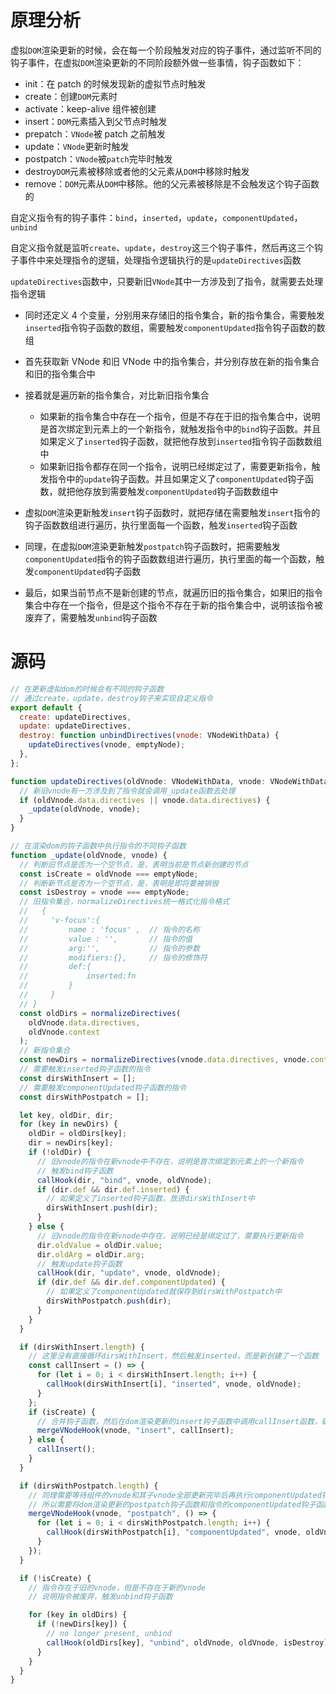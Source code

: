 # 原理分析

虚拟`DOM`渲染更新的时候，会在每一个阶段触发对应的钩子事件，通过监听不同的钩子事件，在虚拟`DOM`渲染更新的不同阶段额外做一些事情，钩子函数如下：

- init：在 patch 的时候发现新的虚拟节点时触发
- create：创建`DOM`元素时
- activate：keep-alive 组件被创建
- insert：`DOM`元素插入到父节点时触发
- prepatch：`VNode`被 patch 之前触发
- update：`VNode`更新时触发
- postpatch：`VNode`被`patch`完毕时触发
- destroy`DOM`元素被移除或者他的父元素从`DOM`中移除时触发
- remove：`DOM`元素从`DOM`中移除。他的父元素被移除是不会触发这个钩子函数的

自定义指令有的钩子事件：`bind`，`inserted`，`update`，`componentUpdated`，`unbind`

自定义指令就是监听`create`、`update`，`destroy`这三个钩子事件，然后再这三个钩子事件中来处理指令的逻辑，处理指令逻辑执行的是`updateDirectives`函数

`updateDirectives`函数中，只要新旧`VNode`其中一方涉及到了指令，就需要去处理指令逻辑

- 同时还定义 4 个变量，分别用来存储旧的指令集合，新的指令集合，需要触发`inserted`指令钩子函数的数组，需要触发`componentUpdated`指令钩子函数的数组

- 首先获取新 VNode 和旧 VNode 中的指令集合，并分别存放在新的指令集合和旧的指令集合中

- 接着就是遍历新的指令集合，对比新旧指令集合

  - 如果新的指令集合中存在一个指令，但是不存在于旧的指令集合中，说明是首次绑定到元素上的一个新指令，就触发指令中的`bind`钩子函数。并且如果定义了`inserted`钩子函数，就把他存放到`inserted`指令钩子函数数组中
  - 如果新旧指令都存在同一个指令，说明已经绑定过了，需要更新指令，触发指令中的`update`钩子函数。并且如果定义了`componentUpdated`钩子函数，就把他存放到需要触发`componentUpdated`钩子函数数组中

- 虚拟`DOM`渲染更新触发`insert`钩子函数时，就把存储在需要触发`insert`指令的钩子函数数组进行遍历，执行里面每一个函数，触发`inserted`钩子函数

- 同理，在虚拟`DOM`渲染更新触发`postpatch`钩子函数时，把需要触发`componentUpdated`指令的钩子函数数组进行遍历，执行里面的每一个函数，触发`componentUpdated`钩子函数

- 最后，如果当前节点不是新创建的节点，就遍历旧的指令集合，如果旧的指令集合中存在一个指令，但是这个指令不存在于新的指令集合中，说明该指令被废弃了，需要触发`unbind`钩子函数

# 源码

```javascript
// 在更新虚拟dom的时候会有不同的钩子函数
// 通过create，update，destroy钩子来实现自定义指令
export default {
  create: updateDirectives,
  update: updateDirectives,
  destroy: function unbindDirectives(vnode: VNodeWithData) {
    updateDirectives(vnode, emptyNode);
  },
};

function updateDirectives(oldVnode: VNodeWithData, vnode: VNodeWithData) {
  // 新旧vnode有一方涉及到了指令就会调用_update函数去处理
  if (oldVnode.data.directives || vnode.data.directives) {
    _update(oldVnode, vnode);
  }
}

// 在渲染dom的钩子函数中执行指令的不同钩子函数
function _update(oldVnode, vnode) {
  // 判断旧节点是否为一个空节点，是，表明当前是节点新创建的节点
  const isCreate = oldVnode === emptyNode;
  // 判断新节点是否为一个空节点，是，表明是即将要被销毁
  const isDestroy = vnode === emptyNode;
  // 旧指令集合，normalizeDirectives统一格式化指令格式
  //   {
  //     'v-focus':{
  //         name : 'focus' ,  // 指令的名称
  //         value : '',       // 指令的值
  //         arg:'',           // 指令的参数
  //         modifiers:{},     // 指令的修饰符
  //         def:{
  //             inserted:fn
  //         }
  //     }
  // }
  const oldDirs = normalizeDirectives(
    oldVnode.data.directives,
    oldVnode.context
  );
  // 新指令集合
  const newDirs = normalizeDirectives(vnode.data.directives, vnode.context);
  // 需要触发inserted钩子函数的指令
  const dirsWithInsert = [];
  // 需要触发componentUpdated钩子函数的指令
  const dirsWithPostpatch = [];

  let key, oldDir, dir;
  for (key in newDirs) {
    oldDir = oldDirs[key];
    dir = newDirs[key];
    if (!oldDir) {
      // 旧vnode的指令在新vnode中不存在，说明是首次绑定到元素上的一个新指令
      // 触发bind钩子函数
      callHook(dir, "bind", vnode, oldVnode);
      if (dir.def && dir.def.inserted) {
        // 如果定义了inserted钩子函数，放进dirsWithInsert中
        dirsWithInsert.push(dir);
      }
    } else {
      // 旧vnode的指令在新vnode中存在，说明已经是绑定过了，需要执行更新指令
      dir.oldValue = oldDir.value;
      dir.oldArg = oldDir.arg;
      // 触发update钩子函数
      callHook(dir, "update", vnode, oldVnode);
      if (dir.def && dir.def.componentUpdated) {
        // 如果定义了componentUpdated就保存到dirsWithPostpatch中
        dirsWithPostpatch.push(dir);
      }
    }
  }

  if (dirsWithInsert.length) {
    // 这里没有直接循环dirsWithInsert，然后触发inserted，而是新创建了一个函数
    const callInsert = () => {
      for (let i = 0; i < dirsWithInsert.length; i++) {
        callHook(dirsWithInsert[i], "inserted", vnode, oldVnode);
      }
    };
    if (isCreate) {
      // 合并钩子函数，然后在dom渲染更新的insert钩子函数中调用callInsert函数，确保在插入到节点的时候触发指令的inserted钩子函数
      mergeVNodeHook(vnode, "insert", callInsert);
    } else {
      callInsert();
    }
  }

  if (dirsWithPostpatch.length) {
    // 同理需要等待组件的vnode和其子vnode全部更新完毕后再执行componentUpdated钩子函数
    // 所以需要将dom渲染更新的postpatch钩子函数和指令的componentUpdated钩子函数进行合并触发
    mergeVNodeHook(vnode, "postpatch", () => {
      for (let i = 0; i < dirsWithPostpatch.length; i++) {
        callHook(dirsWithPostpatch[i], "componentUpdated", vnode, oldVnode);
      }
    });
  }

  if (!isCreate) {
    // 指令存在于旧的vnode，但是不存在于新的vnode
    // 说明指令被废弃，触发unbind钩子函数

    for (key in oldDirs) {
      if (!newDirs[key]) {
        // no longer present, unbind
        callHook(oldDirs[key], "unbind", oldVnode, oldVnode, isDestroy);
      }
    }
  }
}
```
